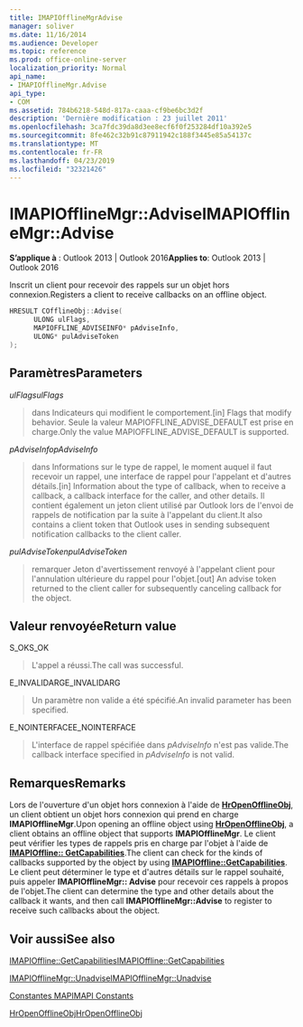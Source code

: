 ```yaml
---
title: IMAPIOfflineMgrAdvise
manager: soliver
ms.date: 11/16/2014
ms.audience: Developer
ms.topic: reference
ms.prod: office-online-server
localization_priority: Normal
api_name:
- IMAPIOfflineMgr.Advise
api_type:
- COM
ms.assetid: 784b6218-548d-817a-caaa-cf9be6bc3d2f
description: 'Dernière modification : 23 juillet 2011'
ms.openlocfilehash: 3ca7fdc39da8d3ee8ecf6f0f253284df10a392e5
ms.sourcegitcommit: 8fe462c32b91c87911942c188f3445e85a54137c
ms.translationtype: MT
ms.contentlocale: fr-FR
ms.lasthandoff: 04/23/2019
ms.locfileid: "32321426"
---
```

# <a name="imapiofflinemgradvise"></a><span data-ttu-id="0c6fc-103">IMAPIOfflineMgr::Advise</span><span class="sxs-lookup"><span data-stu-id="0c6fc-103">IMAPIOfflineMgr::Advise</span></span>

  
  
<span data-ttu-id="0c6fc-104">**S’applique à** : Outlook 2013 | Outlook 2016</span><span class="sxs-lookup"><span data-stu-id="0c6fc-104">**Applies to**: Outlook 2013 | Outlook 2016</span></span> 
  
<span data-ttu-id="0c6fc-105">Inscrit un client pour recevoir des rappels sur un objet hors connexion.</span><span class="sxs-lookup"><span data-stu-id="0c6fc-105">Registers a client to receive callbacks on an offline object.</span></span>
  
```cpp
HRESULT COfflineObj::Advise( 
      ULONG ulFlags, 
      MAPIOFFLINE_ADVISEINFO* pAdviseInfo, 
      ULONG* pulAdviseToken 
);
```

## <a name="parameters"></a><span data-ttu-id="0c6fc-106">Paramètres</span><span class="sxs-lookup"><span data-stu-id="0c6fc-106">Parameters</span></span>

 <span data-ttu-id="0c6fc-107">_ulFlags_</span><span class="sxs-lookup"><span data-stu-id="0c6fc-107">_ulFlags_</span></span>
  
>  <span data-ttu-id="0c6fc-108">dans Indicateurs qui modifient le comportement.</span><span class="sxs-lookup"><span data-stu-id="0c6fc-108">[in] Flags that modify behavior.</span></span> <span data-ttu-id="0c6fc-109">Seule la valeur MAPIOFFLINE_ADVISE_DEFAULT est prise en charge.</span><span class="sxs-lookup"><span data-stu-id="0c6fc-109">Only the value MAPIOFFLINE_ADVISE_DEFAULT is supported.</span></span> 
    
 <span data-ttu-id="0c6fc-110">_pAdviseInfo_</span><span class="sxs-lookup"><span data-stu-id="0c6fc-110">_pAdviseInfo_</span></span>
  
> <span data-ttu-id="0c6fc-111">dans Informations sur le type de rappel, le moment auquel il faut recevoir un rappel, une interface de rappel pour l'appelant et d'autres détails.</span><span class="sxs-lookup"><span data-stu-id="0c6fc-111">[in] Information about the type of callback, when to receive a callback, a callback interface for the caller, and other details.</span></span> <span data-ttu-id="0c6fc-112">Il contient également un jeton client utilisé par Outlook lors de l'envoi de rappels de notification par la suite à l'appelant du client.</span><span class="sxs-lookup"><span data-stu-id="0c6fc-112">It also contains a client token that Outlook uses in sending subsequent notification callbacks to the client caller.</span></span>
    
 <span data-ttu-id="0c6fc-113">_pulAdviseToken_</span><span class="sxs-lookup"><span data-stu-id="0c6fc-113">_pulAdviseToken_</span></span>
  
> <span data-ttu-id="0c6fc-114">remarquer Jeton d'avertissement renvoyé à l'appelant client pour l'annulation ultérieure du rappel pour l'objet.</span><span class="sxs-lookup"><span data-stu-id="0c6fc-114">[out] An advise token returned to the client caller for subsequently canceling callback for the object.</span></span>
    
## <a name="return-value"></a><span data-ttu-id="0c6fc-115">Valeur renvoyée</span><span class="sxs-lookup"><span data-stu-id="0c6fc-115">Return value</span></span>

<span data-ttu-id="0c6fc-116">S_OK</span><span class="sxs-lookup"><span data-stu-id="0c6fc-116">S_OK</span></span>
  
> <span data-ttu-id="0c6fc-117">L'appel a réussi.</span><span class="sxs-lookup"><span data-stu-id="0c6fc-117">The call was successful.</span></span>
    
<span data-ttu-id="0c6fc-118">E_INVALIDARG</span><span class="sxs-lookup"><span data-stu-id="0c6fc-118">E_INVALIDARG</span></span>
  
> <span data-ttu-id="0c6fc-119">Un paramètre non valide a été spécifié.</span><span class="sxs-lookup"><span data-stu-id="0c6fc-119">An invalid parameter has been specified.</span></span>
    
<span data-ttu-id="0c6fc-120">E_NOINTERFACE</span><span class="sxs-lookup"><span data-stu-id="0c6fc-120">E_NOINTERFACE</span></span>
  
> <span data-ttu-id="0c6fc-121">L'interface de rappel spécifiée dans *pAdviseInfo* n'est pas valide.</span><span class="sxs-lookup"><span data-stu-id="0c6fc-121">The callback interface specified in  *pAdviseInfo*  is not valid.</span></span> 
    
## <a name="remarks"></a><span data-ttu-id="0c6fc-122">Remarques</span><span class="sxs-lookup"><span data-stu-id="0c6fc-122">Remarks</span></span>

<span data-ttu-id="0c6fc-123">Lors de l'ouverture d'un objet hors connexion à l'aide de **[HrOpenOfflineObj](hropenofflineobj.md)**, un client obtient un objet hors connexion qui prend en charge **IMAPIOfflineMgr**.</span><span class="sxs-lookup"><span data-stu-id="0c6fc-123">Upon opening an offline object using **[HrOpenOfflineObj](hropenofflineobj.md)**, a client obtains an offline object that supports **IMAPIOfflineMgr**.</span></span> <span data-ttu-id="0c6fc-124">Le client peut vérifier les types de rappels pris en charge par l'objet à l'aide de **[IMAPIOffline:: GetCapabilities](imapioffline-getcapabilities.md)**.</span><span class="sxs-lookup"><span data-stu-id="0c6fc-124">The client can check for the kinds of callbacks supported by the object by using **[IMAPIOffline::GetCapabilities](imapioffline-getcapabilities.md)**.</span></span> <span data-ttu-id="0c6fc-125">Le client peut déterminer le type et d'autres détails sur le rappel souhaité, puis appeler **IMAPIOfflineMgr:: Advise** pour recevoir ces rappels à propos de l'objet.</span><span class="sxs-lookup"><span data-stu-id="0c6fc-125">The client can determine the type and other details about the callback it wants, and then call **IMAPIOfflineMgr::Advise** to register to receive such callbacks about the object.</span></span> 
  
## <a name="see-also"></a><span data-ttu-id="0c6fc-126">Voir aussi</span><span class="sxs-lookup"><span data-stu-id="0c6fc-126">See also</span></span>



[<span data-ttu-id="0c6fc-127">IMAPIOffline::GetCapabilities</span><span class="sxs-lookup"><span data-stu-id="0c6fc-127">IMAPIOffline::GetCapabilities</span></span>](imapioffline-getcapabilities.md)
  
[<span data-ttu-id="0c6fc-128">IMAPIOfflineMgr::Unadvise</span><span class="sxs-lookup"><span data-stu-id="0c6fc-128">IMAPIOfflineMgr::Unadvise</span></span>](imapiofflinemgr-unadvise.md)


[<span data-ttu-id="0c6fc-129">Constantes MAPI</span><span class="sxs-lookup"><span data-stu-id="0c6fc-129">MAPI Constants</span></span>](mapi-constants.md)
  
[<span data-ttu-id="0c6fc-130">HrOpenOfflineObj</span><span class="sxs-lookup"><span data-stu-id="0c6fc-130">HrOpenOfflineObj</span></span>](hropenofflineobj.md)

